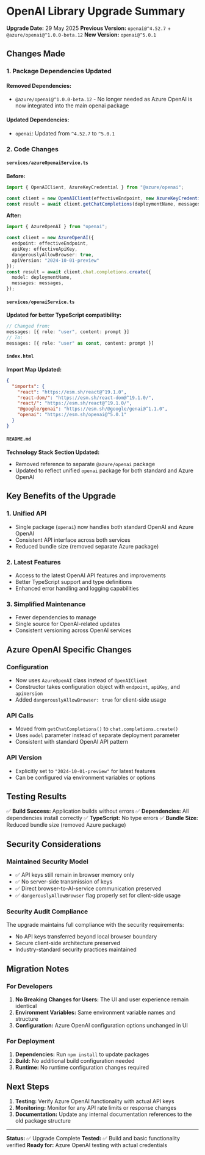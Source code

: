 # OpenAI Library Upgrade Summary

**Upgrade Date:** 29 May 2025
**Previous Version:** `openai@^4.52.7` + `@azure/openai@^1.0.0-beta.12`
**New Version:** `openai@^5.0.1`

## Changes Made

### 1. Package Dependencies Updated

#### Removed Dependencies:
- `@azure/openai@^1.0.0-beta.12` - No longer needed as Azure OpenAI is now integrated into the main openai package

#### Updated Dependencies:
- `openai`: Updated from `^4.52.7` to `^5.0.1`

### 2. Code Changes

#### `services/azureOpenaiService.ts`
**Before:**
```typescript
import { OpenAIClient, AzureKeyCredential } from "@azure/openai";

const client = new OpenAIClient(effectiveEndpoint, new AzureKeyCredential(effectiveApiKey));
const result = await client.getChatCompletions(deploymentName, messages);
```

**After:**
```typescript
import { AzureOpenAI } from "openai";

const client = new AzureOpenAI({
  endpoint: effectiveEndpoint,
  apiKey: effectiveApiKey,
  dangerouslyAllowBrowser: true,
  apiVersion: "2024-10-01-preview"
});
const result = await client.chat.completions.create({
  model: deploymentName,
  messages: messages,
});
```

#### `services/openaiService.ts`
**Updated for better TypeScript compatibility:**
```typescript
// Changed from:
messages: [{ role: "user", content: prompt }]
// To:
messages: [{ role: "user" as const, content: prompt }]
```

#### `index.html`
**Import Map Updated:**
```json
{
  "imports": {
    "react": "https://esm.sh/react@^19.1.0",
    "react-dom/": "https://esm.sh/react-dom@^19.1.0/",
    "react/": "https://esm.sh/react@^19.1.0/",
    "@google/genai": "https://esm.sh/@google/genai@^1.1.0",
    "openai": "https://esm.sh/openai@^5.0.1"
  }
}
```

#### `README.md`
**Technology Stack Section Updated:**
- Removed reference to separate `@azure/openai` package
- Updated to reflect unified `openai` package for both standard and Azure OpenAI

## Key Benefits of the Upgrade

### 1. **Unified API**
- Single package (`openai`) now handles both standard OpenAI and Azure OpenAI
- Consistent API interface across both services
- Reduced bundle size (removed separate Azure package)

### 2. **Latest Features**
- Access to the latest OpenAI API features and improvements
- Better TypeScript support and type definitions
- Enhanced error handling and logging capabilities

### 3. **Simplified Maintenance**
- Fewer dependencies to manage
- Single source for OpenAI-related updates
- Consistent versioning across OpenAI services

## Azure OpenAI Specific Changes

### Configuration
- Now uses `AzureOpenAI` class instead of `OpenAIClient`
- Constructor takes configuration object with `endpoint`, `apiKey`, and `apiVersion`
- Added `dangerouslyAllowBrowser: true` for client-side usage

### API Calls
- Moved from `getChatCompletions()` to `chat.completions.create()`
- Uses `model` parameter instead of separate deployment parameter
- Consistent with standard OpenAI API pattern

### API Version
- Explicitly set to `"2024-10-01-preview"` for latest features
- Can be configured via environment variables or options

## Testing Results

✅ **Build Success:** Application builds without errors
✅ **Dependencies:** All dependencies install correctly
✅ **TypeScript:** No type errors
✅ **Bundle Size:** Reduced bundle size (removed Azure package)

## Security Considerations

### Maintained Security Model
- ✅ API keys still remain in browser memory only
- ✅ No server-side transmission of keys
- ✅ Direct browser-to-AI-service communication preserved
- ✅ `dangerouslyAllowBrowser` flag properly set for client-side usage

### Security Audit Compliance
The upgrade maintains full compliance with the security requirements:
- No API keys transferred beyond local browser boundary
- Secure client-side architecture preserved
- Industry-standard security practices maintained

## Migration Notes

### For Developers
1. **No Breaking Changes for Users:** The UI and user experience remain identical
2. **Environment Variables:** Same environment variable names and structure
3. **Configuration:** Azure OpenAI configuration options unchanged in UI

### For Deployment
1. **Dependencies:** Run `npm install` to update packages
2. **Build:** No additional build configuration needed
3. **Runtime:** No runtime configuration changes required

## Next Steps

1. **Testing:** Verify Azure OpenAI functionality with actual API keys
2. **Monitoring:** Monitor for any API rate limits or response changes
3. **Documentation:** Update any internal documentation references to the old package structure

---

**Status:** ✅ Upgrade Complete
**Tested:** ✅ Build and basic functionality verified
**Ready for:** Azure OpenAI testing with actual credentials
